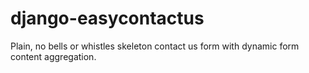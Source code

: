 django-easycontactus
====================

Plain, no bells or whistles skeleton contact us form with dynamic form content aggregation. 